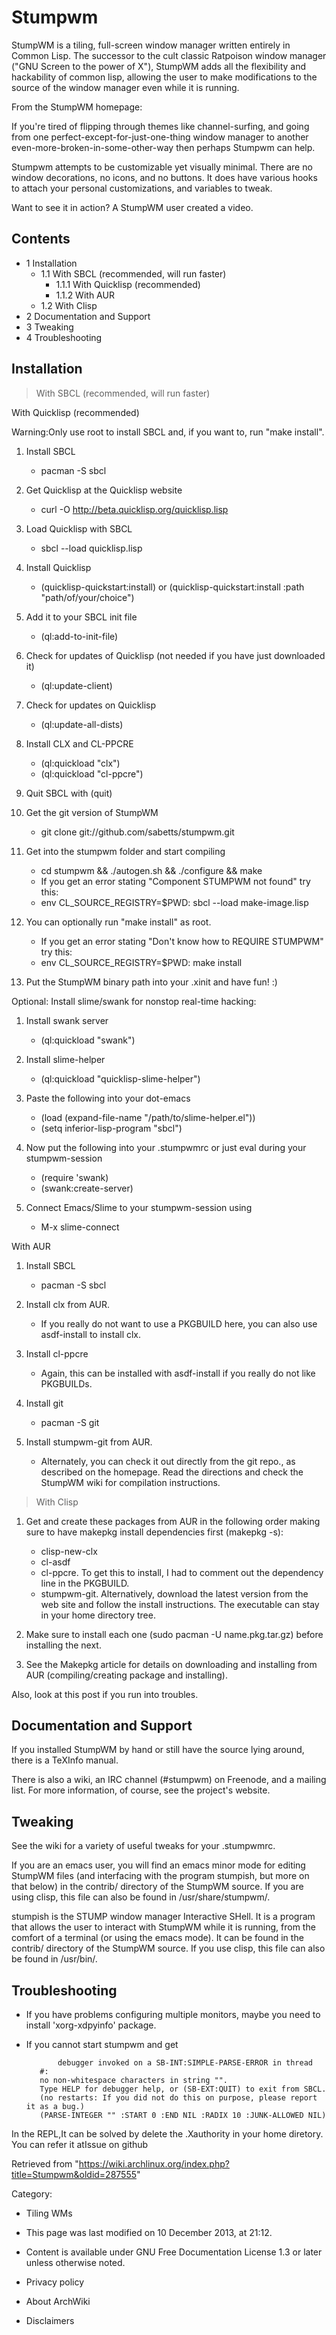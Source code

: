 Stumpwm
=======

StumpWM is a tiling, full-screen window manager written entirely in
Common Lisp. The successor to the cult classic Ratpoison window manager
("GNU Screen to the power of X"), StumpWM adds all the flexibility and
hackability of common lisp, allowing the user to make modifications to
the source of the window manager even while it is running.

From the StumpWM homepage:

If you're tired of flipping through themes like channel-surfing, and
going from one perfect-except-for-just-one-thing window manager to
another even-more-broken-in-some-other-way then perhaps Stumpwm can
help.

Stumpwm attempts to be customizable yet visually minimal. There are no
window decorations, no icons, and no buttons. It does have various hooks
to attach your personal customizations, and variables to tweak.

Want to see it in action? A StumpWM user created a video.

Contents
--------

-   1 Installation
    -   1.1 With SBCL (recommended, will run faster)
        -   1.1.1 With Quicklisp (recommended)
        -   1.1.2 With AUR
    -   1.2 With Clisp
-   2 Documentation and Support
-   3 Tweaking
-   4 Troubleshooting

Installation
------------

> With SBCL (recommended, will run faster)

With Quicklisp (recommended)

Warning:Only use root to install SBCL and, if you want to, run "make
install".

1.  Install SBCL
    -   pacman -S sbcl

2.  Get Quicklisp at the Quicklisp website
    -   curl -O http://beta.quicklisp.org/quicklisp.lisp

3.  Load Quicklisp with SBCL
    -   sbcl --load quicklisp.lisp

4.  Install Quicklisp
    -   (quicklisp-quickstart:install) or
        (quicklisp-quickstart:install :path "path/of/your/choice")

5.  Add it to your SBCL init file
    -   (ql:add-to-init-file)

6.  Check for updates of Quicklisp (not needed if you have just
    downloaded it)
    -   (ql:update-client)

7.  Check for updates on Quicklisp
    -   (ql:update-all-dists)

8.  Install CLX and CL-PPCRE
    -   (ql:quickload "clx")
    -   (ql:quickload "cl-ppcre")

9.  Quit SBCL with (quit)
10. Get the git version of StumpWM
    -   git clone git://github.com/sabetts/stumpwm.git

11. Get into the stumpwm folder and start compiling
    -   cd stumpwm && ./autogen.sh && ./configure && make
    -   If you get an error stating "Component STUMPWM not found" try
        this:
    -   env CL_SOURCE_REGISTRY=$PWD: sbcl --load make-image.lisp

12. You can optionally run "make install" as root.
    -   If you get an error stating "Don't know how to REQUIRE STUMPWM"
        try this:
    -   env CL_SOURCE_REGISTRY=$PWD: make install

13. Put the StumpWM binary path into your .xinit and have fun! :)

Optional: Install slime/swank for nonstop real-time hacking:

1.  Install swank server
    -   (ql:quickload "swank")

2.  Install slime-helper
    -   (ql:quickload "quicklisp-slime-helper")

3.  Paste the following into your dot-emacs
    -   (load (expand-file-name "/path/to/slime-helper.el"))
    -   (setq inferior-lisp-program "sbcl")

4.  Now put the following into your .stumpwmrc or just eval during your
    stumpwm-session
    -   (require 'swank)
    -   (swank:create-server)

5.  Connect Emacs/Slime to your stumpwm-session using
    -    M-x slime-connect

With AUR

1.  Install SBCL
    -   pacman -S sbcl

2.  Install clx from AUR.
    -   If you really do not want to use a PKGBUILD here, you can also
        use asdf-install to install clx.

3.  Install cl-ppcre
    -   Again, this can be installed with asdf-install if you really do
        not like PKGBUILDs.

4.  Install git
    -   pacman -S git

5.  Install stumpwm-git from AUR.
    -   Alternately, you can check it out directly from the git repo.,
        as described on the homepage. Read the directions and check the
        StumpWM wiki for compilation instructions.

> With Clisp

1.  Get and create these packages from AUR in the following order making
    sure to have makepkg install dependencies first (makepkg -s):
    -   clisp-new-clx
    -   cl-asdf
    -   cl-ppcre. To get this to install, I had to comment out the
        dependency line in the PKGBUILD.
    -   stumpwm-git. Alternatively, download the latest version from the
        web site and follow the install instructions. The executable can
        stay in your home directory tree.

2.  Make sure to install each one (sudo pacman -U name.pkg.tar.gz)
    before installing the next.
3.  See the Makepkg article for details on downloading and installing
    from AUR (compiling/creating package and installing).

Also, look at this post if you run into troubles.

Documentation and Support
-------------------------

If you installed StumpWM by hand or still have the source lying around,
there is a TeXInfo manual.

There is also a wiki, an IRC channel (#stumpwm) on Freenode, and a
mailing list. For more information, of course, see the project's
website.

Tweaking
--------

See the wiki for a variety of useful tweaks for your .stumpwmrc.

If you are an emacs user, you will find an emacs minor mode for editing
StumpWM files (and interfacing with the program stumpish, but more on
that below) in the contrib/ directory of the StumpWM source. If you are
using clisp, this file can also be found in /usr/share/stumpwm/.

stumpish is the STUMP window manager Interactive SHell. It is a program
that allows the user to interact with StumpWM while it is running, from
the comfort of a terminal (or using the emacs mode). It can be found in
the contrib/ directory of the StumpWM source. If you use clisp, this
file can also be found in /usr/bin/.

Troubleshooting
---------------

-   If you have problems configuring multiple monitors, maybe you need
    to install 'xorg-xdpyinfo' package.

-   If you cannot start stumpwm and get

               debugger invoked on a SB-INT:SIMPLE-PARSE-ERROR in thread
           #:
           no non-whitespace characters in string "".
           Type HELP for debugger help, or (SB-EXT:QUIT) to exit from SBCL.
           (no restarts: If you did not do this on purpose, please report it as a bug.)
           (PARSE-INTEGER "" :START 0 :END NIL :RADIX 10 :JUNK-ALLOWED NIL)

In the REPL,It can be solved by delete the .Xauthority in your home
diretory. You can refer it atIssue on github

Retrieved from
"https://wiki.archlinux.org/index.php?title=Stumpwm&oldid=287555"

Category:

-   Tiling WMs

-   This page was last modified on 10 December 2013, at 21:12.
-   Content is available under GNU Free Documentation License 1.3 or
    later unless otherwise noted.
-   Privacy policy
-   About ArchWiki
-   Disclaimers

